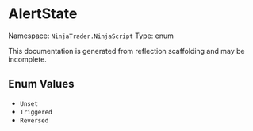 # AlertState

Namespace: `NinjaTrader.NinjaScript`
Type: enum

This documentation is generated from reflection scaffolding and may be incomplete.

## Enum Values
- `Unset`
- `Triggered`
- `Reversed`
